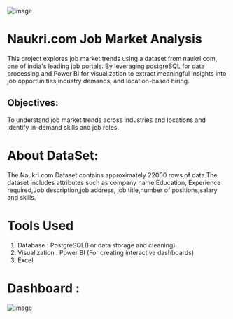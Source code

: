 ![Image](https://github.com/user-attachments/assets/19d4a674-c81f-4d74-b4c2-86127ccbc1db)
# Naukri.com Job Market Analysis
This project explores job market trends using a dataset from naukri.com, one of india's leading job portals. By leveraging postgreSQL for data processing and Power BI for visualization to extract meaningful insights into job opportunities,industry demands, and location-based hiring.
## Objectives:
To understand job market trends across industries and locations and identify in-demand skills and job roles.
# About DataSet:
The Naukri.com Dataset contains approximately 22000 rows of data.The dataset includes attributes such as company name,Education, Experience required,Job description,job address, job title,number of positions,salary and skills.   
# Tools Used
 1. Database       : PostgreSQL(For data storage and cleaning)
 2. Visualization  : Power BI (For creating interactive dashboards)
 4. Excel
# Dashboard  :
![Image](https://github.com/user-attachments/assets/478749bc-2e02-41ac-9a15-d7c8b764a60e)
